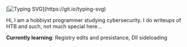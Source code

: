 [![Typing SVG](https://readme-typing-svg.demolab.com?font=Fira+Code&duration=3000&pause=500&color=F7F7F7&width=500&height=80&lines=Bizzi!;Amature+Malware-dev+and+Red-Teamer...)](https://git.io/typing-svg)

Hi, I am a hobbiyst programmer studying cybersecurity. 
I do writeups of HTB and such, not much special here...

**Currently learning**:
          Registry edits and presistance,
           Dll sideloading
